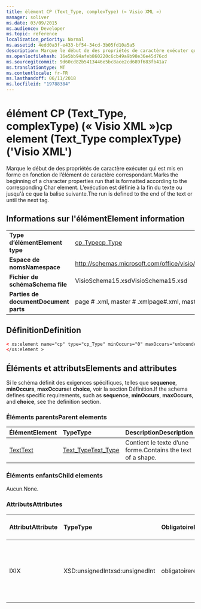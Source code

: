 ```yaml
---
title: élément CP (Text_Type, complexType) (« Visio XML »)
manager: soliver
ms.date: 03/09/2015
ms.audience: Developer
ms.topic: reference
localization_priority: Normal
ms.assetid: 4edd0a3f-e433-bf54-34cd-3b05fd10a5a5
description: Marque le début de des propriétés de caractère exécuter qui est mis en forme en fonction de l’élément de caractère correspondant. L’exécution est définie à la fin du texte ou jusqu'à ce que la balise suivante.
ms.openlocfilehash: 16e5bb94afeb860220c6cb49a9b98e36e45d76cd
ms.sourcegitcommit: 9d60cd82b5413446e5bc8ace2cd689f683fb41a7
ms.translationtype: MT
ms.contentlocale: fr-FR
ms.lasthandoff: 06/11/2018
ms.locfileid: "19788384"
---
```

# <a name="cp-element-texttype-complextype-visio-xml"></a><span data-ttu-id="7333a-104">élément CP (Text_Type, complexType) (« Visio XML »)</span><span class="sxs-lookup"><span data-stu-id="7333a-104">cp element (Text_Type complexType) ('Visio XML')</span></span>

<span data-ttu-id="7333a-105">Marque le début de des propriétés de caractère exécuter qui est mis en forme en fonction de l’élément de caractère correspondant.</span><span class="sxs-lookup"><span data-stu-id="7333a-105">Marks the beginning of a character properties run that is formatted according to the corresponding Char element.</span></span> <span data-ttu-id="7333a-106">L’exécution est définie à la fin du texte ou jusqu'à ce que la balise suivante.</span><span class="sxs-lookup"><span data-stu-id="7333a-106">The run is defined to the end of the text or until the next tag.</span></span>
  
## <a name="element-information"></a><span data-ttu-id="7333a-107">Informations sur l'élément</span><span class="sxs-lookup"><span data-stu-id="7333a-107">Element information</span></span>

|||
|:-----|:-----|
|<span data-ttu-id="7333a-108">**Type d’élément**</span><span class="sxs-lookup"><span data-stu-id="7333a-108">**Element type**</span></span> <br/> |[<span data-ttu-id="7333a-109">cp_Type</span><span class="sxs-lookup"><span data-stu-id="7333a-109">cp_Type</span></span>](cp_type-complextypevisio-xml.md) <br/> |
|<span data-ttu-id="7333a-110">**Espace de noms**</span><span class="sxs-lookup"><span data-stu-id="7333a-110">**Namespace**</span></span> <br/> |http://schemas.microsoft.com/office/visio/2012/main  <br/> |
|<span data-ttu-id="7333a-111">**Fichier de schéma**</span><span class="sxs-lookup"><span data-stu-id="7333a-111">**Schema file**</span></span> <br/> |<span data-ttu-id="7333a-112">VisioSchema15.xsd</span><span class="sxs-lookup"><span data-stu-id="7333a-112">VisioSchema15.xsd</span></span>  <br/> |
|<span data-ttu-id="7333a-113">**Parties de document**</span><span class="sxs-lookup"><span data-stu-id="7333a-113">**Document parts**</span></span> <br/> |<span data-ttu-id="7333a-114">page # .xml, master # .xml</span><span class="sxs-lookup"><span data-stu-id="7333a-114">page#.xml, master#.xml</span></span>  <br/> |
   
## <a name="definition"></a><span data-ttu-id="7333a-115">Définition</span><span class="sxs-lookup"><span data-stu-id="7333a-115">Definition</span></span>

```XML
< xs:element name="cp" type="cp_Type" minOccurs="0" maxOccurs="unbounded" >
</xs:element >
```

## <a name="elements-and-attributes"></a><span data-ttu-id="7333a-116">Éléments et attributs</span><span class="sxs-lookup"><span data-stu-id="7333a-116">Elements and attributes</span></span>

<span data-ttu-id="7333a-117">Si le schéma définit des exigences spécifiques, telles que **sequence**, **minOccurs**, **maxOccurs**et **choice**, voir la section Définition.</span><span class="sxs-lookup"><span data-stu-id="7333a-117">If the schema defines specific requirements, such as **sequence**, **minOccurs**, **maxOccurs**, and **choice**, see the definition section.</span></span> 
  
### <a name="parent-elements"></a><span data-ttu-id="7333a-118">Éléments parents</span><span class="sxs-lookup"><span data-stu-id="7333a-118">Parent elements</span></span>

|<span data-ttu-id="7333a-119">**Élément**</span><span class="sxs-lookup"><span data-stu-id="7333a-119">**Element**</span></span>|<span data-ttu-id="7333a-120">**Type**</span><span class="sxs-lookup"><span data-stu-id="7333a-120">**Type**</span></span>|<span data-ttu-id="7333a-121">**Description**</span><span class="sxs-lookup"><span data-stu-id="7333a-121">**Description**</span></span>|
|:-----|:-----|:-----|
|[<span data-ttu-id="7333a-122">Text</span><span class="sxs-lookup"><span data-stu-id="7333a-122">Text</span></span>](text-element-shapesheet_type-complextypevisio-xml.md) <br/> |[<span data-ttu-id="7333a-123">Text_Type</span><span class="sxs-lookup"><span data-stu-id="7333a-123">Text_Type</span></span>](text_type-complextypevisio-xml.md) <br/> |<span data-ttu-id="7333a-124">Contient le texte d’une forme.</span><span class="sxs-lookup"><span data-stu-id="7333a-124">Contains the text of a shape.</span></span>  <br/> |
   
### <a name="child-elements"></a><span data-ttu-id="7333a-125">Éléments enfants</span><span class="sxs-lookup"><span data-stu-id="7333a-125">Child elements</span></span>

<span data-ttu-id="7333a-126">Aucun.</span><span class="sxs-lookup"><span data-stu-id="7333a-126">None.</span></span>
  
### <a name="attributes"></a><span data-ttu-id="7333a-127">Attributs</span><span class="sxs-lookup"><span data-stu-id="7333a-127">Attributes</span></span>

|<span data-ttu-id="7333a-128">**Attribut**</span><span class="sxs-lookup"><span data-stu-id="7333a-128">**Attribute**</span></span>|<span data-ttu-id="7333a-129">**Type**</span><span class="sxs-lookup"><span data-stu-id="7333a-129">**Type**</span></span>|<span data-ttu-id="7333a-130">**Obligatoire**</span><span class="sxs-lookup"><span data-stu-id="7333a-130">**Required**</span></span>|<span data-ttu-id="7333a-131">**Description**</span><span class="sxs-lookup"><span data-stu-id="7333a-131">**Description**</span></span>|<span data-ttu-id="7333a-132">**Valeurs possibles**</span><span class="sxs-lookup"><span data-stu-id="7333a-132">**Possible values**</span></span>|
|:-----|:-----|:-----|:-----|:-----|
|<span data-ttu-id="7333a-133">IX</span><span class="sxs-lookup"><span data-stu-id="7333a-133">IX</span></span>  <br/> |<span data-ttu-id="7333a-134">XSD:unsignedInt</span><span class="sxs-lookup"><span data-stu-id="7333a-134">xsd:unsignedInt</span></span>  <br/> |<span data-ttu-id="7333a-135">obligatoire</span><span class="sxs-lookup"><span data-stu-id="7333a-135">required</span></span>  <br/> |<span data-ttu-id="7333a-136">Index de l’élément de caractère qui représente cette propriété à exécuter.</span><span class="sxs-lookup"><span data-stu-id="7333a-136">The Char element index that this property run represents.</span></span>  <br/> |<span data-ttu-id="7333a-137">Valeurs du type xsd:unsignedInt.</span><span class="sxs-lookup"><span data-stu-id="7333a-137">Values of the xsd:unsignedInt type.</span></span>  <br/> |
   

